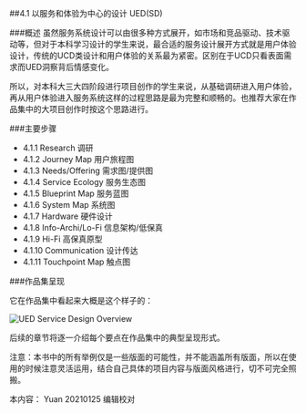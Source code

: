 ##4.1 以服务和体验为中心的设计 UED(SD)

###概述
虽然服务系统设计可以由很多种方式展开，如市场和竞品驱动、技术驱动等，但对于本科学习设计的学生来说，最合适的服务设计展开方式就是用户体验设计，传统的UCD类设计和用户体验的关系最为紧密。区别在于UCD只看表面需求而UED洞察背后情感变化。  

所以，对本科大三大四阶段进行项目创作的学生来说，从基础调研进入用户体验，再从用户体验进入服务系统这样的过程思路是最为完整和顺畅的。也推荐大家在作品集中的大项目创作时按这个思路进行。


###主要步骤


* 4.1.1 Research 调研
* 4.1.2 Journey Map 用户旅程图
* 4.1.3 Needs/Offering 需求图/提供图
* 4.1.4 Service Ecology 服务生态图
* 4.1.5 Blueprint Map 服务蓝图
* 4.1.6 System Map 系统图
* 4.1.7 Hardware 硬件设计
* 4.1.8 Info-Archi/Lo-Fi 信息架构/低保真
* 4.1.9 Hi-Fi 高保真原型
* 4.1.10 Communication 设计传达
* 4.1.11 Touchpoint Map 触点图




###作品集呈现  

它在作品集中看起来大概是这个样子的：  

![UED Service Design Overview](http://kitpic.makebi.net/2021/uedsd_overall.jpg)


后续的章节将逐一介绍每个要点在作品集中的典型呈现形式。


注意：本书中的所有举例仅是一些版面的可能性，并不能涵盖所有版面，所以在使用的时候注意灵活运用，结合自己具体的项目内容与版面风格进行，切不可完全照搬。


本内容：
Yuan 20210125 编辑校对

